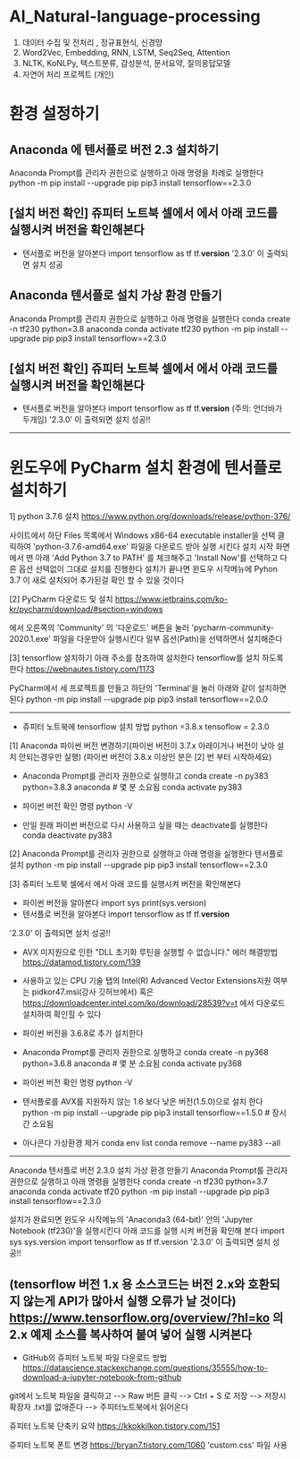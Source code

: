 # AI_Natural-language-processing
1. 데이터 수집 및 전처리 , 정규표현식, 신경망
2. Word2Vec, Embedding, RNN, LSTM, Seq2Seq, Attention
3. NLTK, KoNLPy, 텍스트분류, 감성분석, 문서요약, 질의응답모델
4. 자연어 처리 프로젝트 (개인)


# 환경 설정하기
## Anaconda 에 텐서플로 버전 2.3 설치하기 
Anaconda Prompt를 관리자 권한으로 실행하고 아래 명령을 차례로 실행한다
python -m pip install --upgrade pip
pip3 install tensorflow==2.3.0

## [설치 버전 확인] 쥬피터 노트북 셀에서 에서 아래 코드를 실행시켜 버전을 확인해본다
* 텐서플로 버전을 알아본다
import tensorflow as tf
tf.__version__
'2.3.0' 이 출력되면 설치 성공


## Anaconda 텐서플로 설치 가상 환경 만들기
Anaconda Prompt를 관리자 권한으로 실행하고 아래 명령을 실행한다
conda create -n tf230 python=3.8 anaconda
conda activate tf230
python -m pip install --upgrade pip
pip3 install tensorflow==2.3.0

## [설치 버전 확인] 쥬피터 노트북 셀에서 에서 아래 코드를 실행시켜 버전을 확인해본다
* 텐서플로 버전을 알아본다
import tensorflow as tf
tf.__version__
(주의: 언더바가 두개임)
'2.3.0' 이 출력되면 설치 성공!!

----------------------------------------------------------------------------------------------
# 윈도우에 PyCharm 설치 환경에 텐서플로 설치하기

1] python 3.7.6 설치
https://www.python.org/downloads/release/python-376/

사이트에서 하단 Files 목록에서 Windows x86-64 executable installer을 선택 클릭하여
'python-3.7.6-amd64.exe' 파일을 다운로드 받아 실행 시킨다
설치 시작 화면에서 맨 아래 'Add Python 3.7 to PATH' 를 체크해주고 'Install Now'를 선택하고
다른 옵션 선택없이 그대로 설치를 진행한다
설치가 끝나면 윈도우 시작메뉴에 Pyhon 3.7 이 새로 설치되어 추가된걸 확인 할 수 있을 것이다

[2] PyCharm 다운로드 및 설치
https://www.jetbrains.com/ko-kr/pycharm/download/#section=windows

에서 오른쪽의 'Community' 의 '다운로드' 버튼을 눌러 'pycharm-community-2020.1.exe' 파일을 다운받아 실행시킨다
일부 옵션(Path)을 선택하면서 설치해준다

[3] tensorflow 설치하기
아래 주소를 참조하여 설치한다 tensorflow를 설치 하도록 한다
https://webnautes.tistory.com/1173

PyCharm에서 세 프로젝트를 만들고 하단의 'Terminal'을 눌러 아래와 같이 설치하면 된다
python -m pip install --upgrade pip
pip3 install tensorflow==2.0.0

-------------------------------------------------------------------------------------------------

* 쥬피터 노트북에 tensorflow 설치 방법
python =3.8.x
tensoflow = 2.3.0

[1] Anaconda 파이썬 버전 변경하기(파이썬 버전이 3.7.x 아래이거나 버전이 낮아 설치 안되는경우만 실행)
(파이썬 버전이 3.8.x 이상인 분은 [2] 번 부터 시작하세요)

* Anaconda Prompt를 관리자 권한으로 실행하고
conda create -n py383 python=3.8.3 anaconda # 몇 분 소요됨
conda activate py383

* 파이썬 버전 확인 명령
python -V

* 만일 원래 파이썬 버전으로 다시 사용하고 싶을 때는 deactivate를 실행한다
conda deactivate py383

[2] Anaconda Prompt를 관리자 권한으로 실행하고 아래 명령을 실행한다
텐서플로 설치
python -m pip install --upgrade pip
pip3 install tensorflow==2.3.0

[3] 쥬피터 노트북 셀에서 에서 아래 코드를 실행시켜 버전을 확인해본다
* 파이썬 버전을 알아본다
import sys
print(sys.version)
* 텐서플로 버전을 알아본다
import tensorflow as tf
tf.__version__

'2.3.0' 이 출력되면 설치 성공!!

* AVX 미지원으로 인한 "DLL 초기화 루틴을 실행할 수 없습니다." 에러 해결방법
https://datamod.tistory.com/139

* 사용하고 있는 CPU 기술 탭의 Intel(R) Advanced Vector Extensions지원 여부는
pidkor47.msi(강사 깃허브에서)
혹은 https://downloadcenter.intel.com/ko/download/28539?v=t 에서 다운로드 설치하여 확인힐 수 있다

* 파이썬 버전을 3.6.8로 추가 설치한다
* Anaconda Prompt를 관리자 권한으로 실행하고
conda create -n py368 python=3.6.8 anaconda # 몇 분 소요됨
conda activate py368

* 파이썬 버전 확인 명령
python -V

* 텐서플로를 AVX를 지원하지 않는 1.6 보다 낮은 버전(1.5.0)으로 설치 한다
python -m pip install --upgrade pip
pip3 install tensorflow==1.5.0 # 장시간 소요됨

* 아나콘다 가상환경 제거
conda env list
conda remove --name py383 --all
----------------------------------------------------------------------------------------------------------


Anaconda 텐서플로 버전 2.3.0 설치 가상 환경 만들기
Anaconda Prompt를 관리자 권한으로 실행하고 아래 명령을 실행한다
conda create -n tf230 python=3.7 anaconda
conda activate tf20
python -m pip install --upgrade pip
pip3 install tensorflow==2.3.0

설치가 완료되면 윈도우 시작메뉴의 'Anaconda3 (64-bit)' 안의 'Jupyter Notebook (tf230)'을 실행시킨다
아래 코드를 실행 시켜 버전을 확인해 본다
import sys
sys.version
import tensorflow as tf
tf.version
'2.3.0' 이 출력되면 설치 성공!!

(tensorflow 버전 1.x 용 소스코드는 버전 2.x와 호환되지 않는게 API가 많아서 실행 오류가 날 것이다)
https://www.tensorflow.org/overview/?hl=ko
의 2.x 예제 소스를 복사하여 붙여 넣어 실행 시켜본다
-------------------------------------------------------------------------------------------------

- GitHub의 쥬피터 노트북 파일 다운로드 방법
https://datascience.stackexchange.com/questions/35555/how-to-download-a-jupyter-notebook-from-github

git에서 노트북 파일을 클릭하고 --> Raw 버튼 클릭 --> Ctrl + S 로 저장 --> 저장시 확장자 .txt를 없애준다 --> 주피터노트북에서 읽어온다

쥬피터 노트북 단축키 요약
https://kkokkilkon.tistory.com/151


쥬피터 노트북 폰트 변경
https://bryan7.tistory.com/1060
'custom.css' 파일 사용
